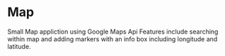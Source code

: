 # Map
Small Map appliction using Google Maps Api
Features include searching within map and adding markers with an info box including longitude and latitude.
